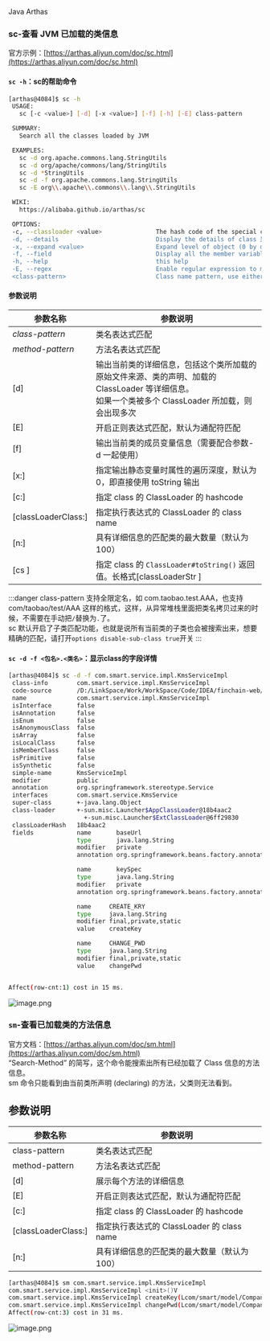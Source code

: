 Java Arthas
<a name="GGNgg"></a>
### sc-查看 JVM 已加载的类信息
官方示例：[https://arthas.aliyun.com/doc/sc.html](https://arthas.aliyun.com/doc/sc.html)
<a name="1KgbR"></a>
#### `sc -h`：sc的帮助命令
```bash
[arthas@4084]$ sc -h
 USAGE:
   sc [-c <value>] [-d] [-x <value>] [-f] [-h] [-E] class-pattern

 SUMMARY:
   Search all the classes loaded by JVM

 EXAMPLES:
   sc -d org.apache.commons.lang.StringUtils
   sc -d org/apache/commons/lang/StringUtils
   sc -d *StringUtils
   sc -d -f org.apache.commons.lang.StringUtils
   sc -E org\\.apache\\.commons\\.lang\\.StringUtils

 WIKI:
   https://alibaba.github.io/arthas/sc

 OPTIONS:
 -c, --classloader <value>               The hash code of the special class's classLoader
 -d, --details                           Display the details of class 显示class的详情
 -x, --expand <value>                    Expand level of object (0 by default) 
 -f, --field                             Display all the member variables 显示字段变量
 -h, --help                              this help
 -E, --regex                             Enable regular expression to match (wildcard matching by default) 定义正则匹配
 <class-pattern>                         Class name pattern, use either '.' or '/' as separator
```
<a name="J405H"></a>
#### 参数说明
| 参数名称 | 参数说明 |
| --- | --- |
| _class-pattern_ | 类名表达式匹配 |
| _method-pattern_ | 方法名表达式匹配 |
| [d] | 输出当前类的详细信息，包括这个类所加载的原始文件来源、类的声明、加载的 ClassLoader 等详细信息。<br />如果一个类被多个 ClassLoader 所加载，则会出现多次 |
| [E] | 开启正则表达式匹配，默认为通配符匹配 |
| [f] | 输出当前类的成员变量信息（需要配合参数-d 一起使用） |
| [x:] | 指定输出静态变量时属性的遍历深度，默认为 0，即直接使用 toString 输出 |
| [c:] | 指定 class 的 ClassLoader 的 hashcode |
| [classLoaderClass:] | 指定执行表达式的 ClassLoader 的 class name |
| [n:] | 具有详细信息的匹配类的最大数量（默认为 100） |
| [cs <arg>] | 指定 class 的 `ClassLoader#toString()` 返回值。长格式[classLoaderStr <arg>] |

:::danger
class-pattern 支持全限定名，如 com.taobao.test.AAA，也支持 com/taobao/test/AAA 这样的格式，这样，从异常堆栈里面把类名拷贝过来的时候，不需要在手动把`/`替换为`.`了。<br />sc 默认开启了子类匹配功能，也就是说所有当前类的子类也会被搜索出来，想要精确的匹配，请打开`options disable-sub-class true`开关
:::
<a name="W8e0D"></a>
#### `sc -d -f <包名>.<类名>`：显示class的字段详情
```bash
[arthas@4084]$ sc -d -f com.smart.service.impl.KmsServiceImpl
 class-info        com.smart.service.impl.KmsServiceImpl
 code-source       /D:/LinkSpace/Work/WorkSpace/Code/IDEA/finchain-web/target/
 name              com.smart.service.impl.KmsServiceImpl
 isInterface       false
 isAnnotation      false
 isEnum            false
 isAnonymousClass  false
 isArray           false
 isLocalClass      false
 isMemberClass     false
 isPrimitive       false
 isSynthetic       false
 simple-name       KmsServiceImpl
 modifier          public
 annotation        org.springframework.stereotype.Service
 interfaces        com.smart.service.KmsService
 super-class       +-java.lang.Object
 class-loader      +-sun.misc.Launcher$AppClassLoader@18b4aac2
                     +-sun.misc.Launcher$ExtClassLoader@6ff29830
 classLoaderHash   18b4aac2
 fields            name       baseUrl
                   type       java.lang.String
                   modifier   private
                   annotation org.springframework.beans.factory.annotation.Value

                   name       keySpec
                   type       java.lang.String
                   modifier   private
                   annotation org.springframework.beans.factory.annotation.Value

                   name     CREATE_KRY
                   type     java.lang.String
                   modifier final,private,static
                   value    createKey

                   name     CHANGE_PWD
                   type     java.lang.String
                   modifier final,private,static
                   value    changePwd


Affect(row-cnt:1) cost in 15 ms.
```
![image.png](https://cdn.nlark.com/yuque/0/2020/png/396745/1595034226289-61014f58-92dd-4bf9-9933-2ff6e2ebd34a.png#averageHue=%233a3a3a&height=687&id=tYT4H&originHeight=2060&originWidth=3840&originalType=binary&ratio=1&rotation=0&showTitle=false&size=2818658&status=done&style=none&title=&width=1280)
<a name="gy9Lr"></a>
### `sm`-查看已加载类的方法信息
官方文档：[https://arthas.aliyun.com/doc/sm.html](https://arthas.aliyun.com/doc/sm.html)<br />“Search-Method” 的简写，这个命令能搜索出所有已经加载了 Class 信息的方法信息。<br />sm 命令只能看到由当前类所声明 (declaring) 的方法，父类则无法看到。
<a name="Hlq7p"></a>
## 参数说明
| 参数名称 | 参数说明 |
| --- | --- |
| class-pattern | 类名表达式匹配 |
| method-pattern | 方法名表达式匹配 |
| [d] | 展示每个方法的详细信息 |
| [E] | 开启正则表达式匹配，默认为通配符匹配 |
| [c:] | 指定 class 的 ClassLoader 的 hashcode |
| [classLoaderClass:] | 指定执行表达式的 ClassLoader 的 class name |
| [n:] | 具有详细信息的匹配类的最大数量（默认为 100） |

```bash
[arthas@4084]$ sm com.smart.service.impl.KmsServiceImpl
com.smart.service.impl.KmsServiceImpl <init>()V
com.smart.service.impl.KmsServiceImpl createKey(Lcom/smart/model/Company;)Lcom/smart/DTO/KmsResDTO;
com.smart.service.impl.KmsServiceImpl changePwd(Lcom/smart/model/Company;Ljava/lang/String;)Lcom/smart/DTO/KmsResDTO;
Affect(row-cnt:3) cost in 31 ms.
```
![image.png](https://cdn.nlark.com/yuque/0/2020/png/396745/1595034551445-513db980-b54e-4e5c-8cfd-0f0c51575cb4.png#averageHue=%235e5e5e&height=123&id=SsVAQ&originHeight=370&originWidth=3840&originalType=binary&ratio=1&rotation=0&showTitle=false&size=474193&status=done&style=none&title=&width=1280)
